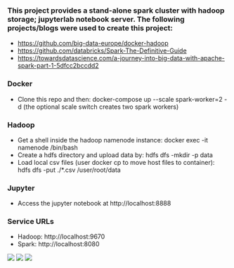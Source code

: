 ### This project provides a stand-alone spark cluster with hadoop storage; jupyterlab notebook server. The following projects/blogs were used to create this project:
* https://github.com/big-data-europe/docker-hadoop
* https://github.com/databricks/Spark-The-Definitive-Guide
* https://towardsdatascience.com/a-journey-into-big-data-with-apache-spark-part-1-5dfcc2bccdd2

### Docker
* Clone this repo and then:
    docker-compose up --scale spark-worker=2 -d
    (the optional scale switch creates two spark workers)

### Hadoop
* Get a shell inside the hadoop namenode instance:
    docker exec -it namenode /bin/bash
* Create a hdfs directory and upload data by:
    hdfs dfs -mkdir -p data
* Load local csv files (user docker cp to move host files to container):
    hdfs dfs -put ./*.csv /user/root/data

### Jupyter
* Access the jupyter notebook at http://localhost:8888

### Service URLs
* Hadoop: http://localhost:9670
* Spark: http://localhost:8080

![](images/jupyter.png)
![](images/spark-master.png)
![](images/hdfs.png)
